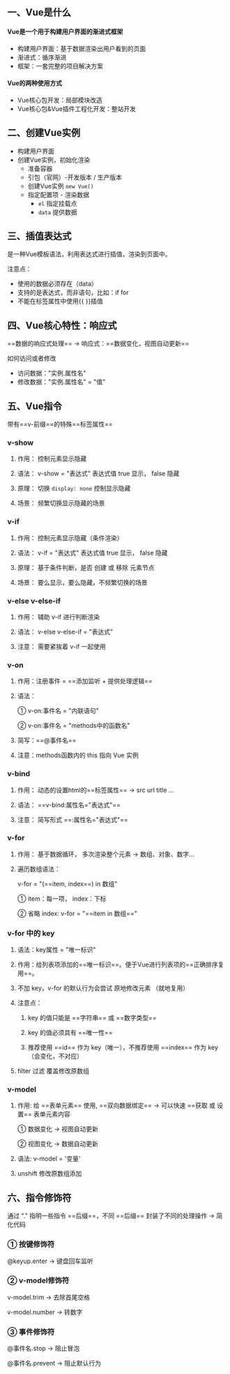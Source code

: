 ## 一、Vue是什么

#### Vue是一个用于构建用户界面的渐进式框架

- 构建用户界面：基于数据渲染出用户看到的页面
- 渐进式：循序渐进
- 框架：一套完整的项目解决方案

#### Vue的两种使用方式

- Vue核心包开发：局部模块改造
- Vue核心包&Vue插件工程化开发：整站开发

## 二、创建Vue实例

- 构建用户界面
- 创建Vue实例，初始化渲染
  - 准备容器
  - 引包（官网）-开发版本 / 生产版本
  - 创建Vue实例  `new Vue()`
  - 指定配置项 - 渲染数据
    - `el` 指定挂载点
    - `data` 提供数据

## 三、插值表达式

是一种Vue模板语法，利用表达式进行插值，渲染到页面中。

注意点：

- 使用的数据必须存在（data）
- 支持的是表达式，而非语句，比如：if  for
- 不能在标签属性中使用{{ }}插值

## 四、Vue核心特性：响应式

==数据的响应式处理== -> 响应式：==数据变化，视图自动更新==

如何访问或者修改

- 访问数据："实例.属性名"
- 修改数据："实例.属性名" = "值"

## 五、Vue指令

带有==v-前缀==的特殊==标签属性==

### v-show

1. 作用： 控制元素显示隐藏

2. 语法： v-show = "表达式" 表达式值 true 显示， false 隐藏

3. 原理： 切换 `display: none` 控制显示隐藏

4. 场景： 频繁切换显示隐藏的场景

### v-if

1. 作用： 控制元素显示隐藏（条件渲染）

2. 语法： v-if = "表达式" 表达式值 true 显示， false 隐藏

3. 原理： 基于条件判断，是否 创建 或 移除 元素节点

4. 场景： 要么显示，要么隐藏，不频繁切换的场景

### v-else v-else-if

1. 作用： 辅助 v-if 进行判断渲染

2. 语法： v-else v-else-if = "表达式"

3. 注意： 需要紧挨着 v-if 一起使用

### v-on

1. 作用：注册事件 = ==添加监听 + 提供处理逻辑==

2. 语法：

   ① v-on:事件名 = "内联语句"

   ② v-on:事件名 = "methods中的函数名"

3. 简写：==@事件名==

4. 注意：methods函数内的 this 指向 Vue 实例

### v-bind

1. 作用： 动态的设置html的==标签属性== → src   url   title ... 

2. 语法： ==v-bind:属性名="表达式"==

3. 注意： 简写形式  ==:属性名="表达式"==

### v-for

1. 作用： 基于数据循环， 多次渲染整个元素 → 数组、对象、数字...

2. 遍历数组语法：

   v-for = "(==item, index==) in 数组"

   ① item：每一项， index：下标

   ② 省略 index: v-for = "==item in 数组=="

### v-for 中的 key

1. 语法：key属性 = "唯一标识"

2. 作用：给列表项添加的==唯一标识==。便于Vue进行列表项的==正确排序复用==。

3. 不加 key，v-for 的默认行为会尝试 原地修改元素 （就地复用）

4. 注意点：

   1. key 的值只能是 ==字符串== 或 ==数字类型==

   2. key 的值必须具有 ==唯一性==

   3. 推荐使用 ==id== 作为 key（唯一），不推荐使用 ==index== 作为 key（会变化，不对应）

5. filter 过滤 覆盖修改原数组

### v-model

1. 作用: 给 ==表单元素== 使用, ==双向数据绑定== → 可以快速 ==获取 或 设置== 表单元素内容

   ① 数据变化 → 视图自动更新

   ② 视图变化 → 数据自动更新

2. 语法: v-model = '变量'

3. unshift 修改原数组添加

## 六、指令修饰符

通过 "." 指明一些指令 ==后缀==，不同 ==后缀== 封装了不同的处理操作 → 简化代码

### ① 按键修饰符

@keyup.enter  → 键盘回车监听

### ② v-model修饰符

v-model.trim → 去除首尾空格

v-model.number → 转数字

### ③ 事件修饰符

@事件名.stop → 阻止冒泡

@事件名.prevent → 阻止默认行为
